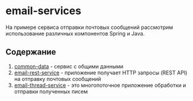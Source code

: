 # email-services

На примере сервиса отправки почтовых сообщений рассмотрим использование различных компонентов 
Spring и Java.

## Содержание
1. [common-data](https://github.com/alexmnv03/email-services/tree/develop/common-data) - сервис с общими данными
2. [email-rest-service](https://github.com/alexmnv03/email-services/tree/develop/email-rest-service) - приложение 
   получает HTTP запросы (REST API) на отправку почтовых сообщений  
3. [email-thread-service](https) - это многопоточное приложение обработки и отправки 
   полученных писем
